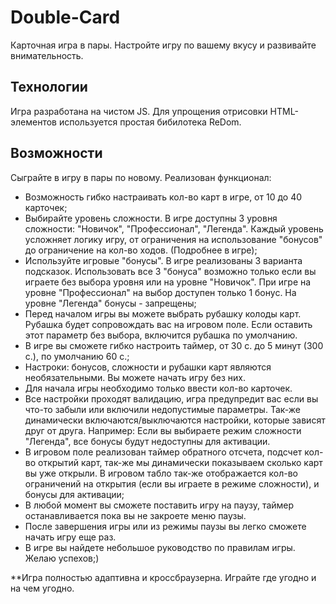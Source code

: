 # Double-Card
Карточная игра в пары. Настройте игру по вашему вкусу и развивайте внимательность. 

## Технологии
Игра разработана на чистом JS. Для упрощения отрисовки HTML-элементов используется простая бибилотека ReDom.

## Возможности
Сыграйте в игру в пары по новому. Реализован функционал:

- Возможность гибко настраивать кол-во карт в игре, от 10 до 40 карточек;
- Выбирайте уровень сложности. В игре доступны 3 уровня сложности: "Новичок", "Профессионал", "Легенда". Каждый уровень усложняет логику игру, от ограничения на использование "бонусов" до ограничение на кол-во ходов. (Подробнее в игре);
- Используйте игровые "бонусы". В игре реализованы 3 варианта подсказок. Использовать все 3 "бонуса" возможно только если вы играете без выбора уровня или на уровне "Новичок". При игре на уровне "Профессионал" на выбор доступен только 1 бонус. На уровне "Легенда" бонусы - запрещены;
- Перед началом игры вы можете выбрать рубашку колоды карт. Рубашка будет сопровождать вас на игровом поле. Если оставить этот параметр без выбора, включится рубашка по умолчанию.
- В игре вы сможете гибко настроить таймер, от 30 с. до 5 минут (300 с.), по умолчанию 60 с.;
- Настроки: бонусов, сложности и рубашки карт являются необязательными. Вы можете начать игру без них.
- Для начала игры необходимо только ввести кол-во карточек.
- Все настройки проходят валидацию, игра предупредит вас если вы что-то забыли или включили недопустимые параметры. Так-же динамически включаются/выключаются настройки, которые зависят друг от друга. Например: Если вы выбираете режим сложности "Легенда", все бонусы будут недоступны для активации.
- В игровом поле реализован таймер обратного отсчета, подсчет кол-во открытий карт, так-же мы динамически показываем сколько карт вы уже открыли. В игровом табло так-же отображается кол-во ограничений на открытия (если вы играете в режиме сложности), и бонусы для активации;
- В любой момент вы сможете поставить игру на паузу, таймер останавливается пока вы не закроете меню паузы. 
- После завершения игры или из режимы паузы вы легко сможете начать игру еще раз.
- В игре вы найдете небольшое руководство по правилам игры. Желаю успехов;)

**Игра полностью адаптивна и кроссбраузерна. Играйте где угодно и на чем угодно.
